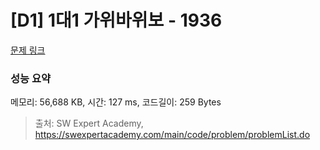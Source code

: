 # [D1] 1대1 가위바위보 - 1936 

[문제 링크](https://swexpertacademy.com/main/code/problem/problemDetail.do?contestProbId=AV5PjKXKALcDFAUq) 

### 성능 요약

메모리: 56,688 KB, 시간: 127 ms, 코드길이: 259 Bytes



> 출처: SW Expert Academy, https://swexpertacademy.com/main/code/problem/problemList.do
